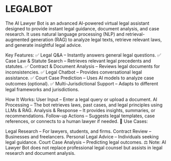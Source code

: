 # LEGALBOT
The AI Lawyer Bot is an advanced AI-powered virtual legal assistant designed to provide instant legal guidance, document analysis, and case research. It uses natural language processing (NLP) and retrieval-augmented generation (RAG) to analyze legal texts, retrieve relevant laws, and generate insightful legal advice.

Key Features:
✅ Legal Q&A – Instantly answers general legal questions.
✅ Case Law & Statute Search – Retrieves relevant legal precedents and statutes.
✅ Contract & Document Analysis – Reviews legal documents for inconsistencies.
✅ Legal Chatbot – Provides conversational legal assistance.
✅ Court Case Prediction – Uses AI models to analyze case outcomes (optional).
✅ Multi-Jurisdictional Support – Adapts to different legal frameworks and jurisdictions.

How It Works:
User Input – Enter a legal query or upload a document.
AI Processing – The bot retrieves laws, past cases, and legal principles using LLMs & RAG.
Analysis & Response – It provides insights, summaries, or recommendations.
Follow-up Actions – Suggests legal templates, case references, or connects to a human lawyer if needed.
🚀 Use Cases:

Legal Research – For lawyers, students, and firms.
Contract Review – Businesses and freelancers.
Personal Legal Advice – Individuals seeking legal guidance.
Court Case Analysis – Predicting legal outcomes.
⚖️ Note: AI Lawyer Bot does not replace professional legal counsel but assists in legal research and document analysis.
